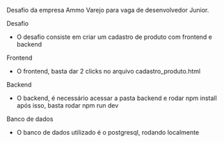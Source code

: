 Desafio da empresa Ammo Varejo para vaga de desenvolvedor Junior.

Desafio
  - O desafio consiste em criar um cadastro de produto com frontend e backend

Frontend
  - O frontend, basta dar 2 clicks no arquivo cadastro_produto.html

Backend
  - O backend, é necessário acessar a pasta backend e rodar npm install após isso, basta rodar npm run dev

Banco de dados
  - O banco de dados utilizado é o postgresql, rodando localmente
  